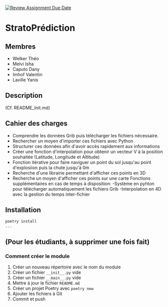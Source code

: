 [![Review Assignment Due Date](https://classroom.github.com/assets/deadline-readme-button-22041afd0340ce965d47ae6ef1cefeee28c7c493a6346c4f15d667ab976d596c.svg)](https://classroom.github.com/a/oOQR1xPR)
# StratoPrédiction

## Membres

- Welker Théo
- Melvi Isha
- Caputo Dany
- Imhof Valentin
- Laville Yanis

## Description

(Cf. README_Init.md)

## Cahier des charges

- Comprendre les données Grib puis télécharger les fichiers nécessaire.
- Rechercher un moyen d'importer ces fichiers avec Python
- Structurer ces données afin d'avoir accès rapidement aux informations
- Créer une fonction d'interpolation pour obtenir un vecteur V à la position souhaitée (Latitude, Longitude et Altitude)
- Fonction itérative pour faire naviguer un point du sol jusqu'au point d'explosiion puis la chute jusqu'à 0m
- Recherche d'une librairie permettant d'afficher ces points en 3D
- Recherche un moyen d'afficher ces points sur une carte
Fonctions supplémentaires en cas de temps à disposition: 
-Système en pyhton pour télécharger automatiquement les fichiers Grib
-Interpolation en 4D avec la gestion du temps inter-fichier
## Installation

```bash
poetry install
...
```

## (Pour les étudiants, à supprimer une fois fait)

### Comment créer le module

1. Créer un nouveau répertoire avec le nom du module
2. Créer un fichier `__init__.py` vide
3. Créer un fichier `__main__.py` vide
4. Mettre à jour le fichier `README.md`
5. Créer un projet Poetry avec `poetry new`
6. Ajouter les fichiers à Git
7. Commit et push
